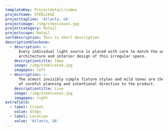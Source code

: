```yaml
---
templateKey: Projectdetail/index
projectname: STEELCASE
projecttagline: 'Atlanta, GA'
projectimage: /img/steelcase1.jpg
projectcategory: Retail
projectscope: Retail
sortdescription: This is short description
descriptionblockone:
  - description: >-
      Every individual light source is placed with care to match the unique
      architecture and interior design of this irregular space.
    descriptiontitle: Idea
    image: /img/steelcase4.jpg
    imagepos: left
  - description: >-
      The almost invisibly simple fixture styles and mild tones are the result
      of careful planning and intentional direction to the product.
    descriptiontitle: Live
    image: /img/steelcase2.jpg
    imagepos: right
extrafield:
  - label: Client
    value: bldgs
  - label: Location
    value: 'Atlanta, GA'
---
```


